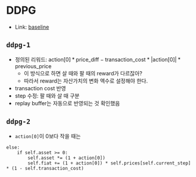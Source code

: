 # DDPG

- Link: [baseline](https://stable-baselines3.readthedocs.io/en/master/modules/ddpg.html)

## `ddpg-1`
- 정의된 리워드: $`\text{action}[0] * \text{price\_diff} - \text{transaction\_cost} * |\text{action[0]}| * \text{previous\_price}`$
    - 이 방식으로 하면 살 때와 팔 때의 reward가 다르잖아?
    - 따라서 reward는 자산가치의 변화 액수로 설정해야 한다.
- transaction cost 반영
- step 수정: 팔 때와 살 때 구분
- replay buffer는 자동으로 반영되는 것 확인했음

## `ddpg-2`
- `action[0]`이 0보다 작을 때는 
```
else:
    if self.asset >= 0:
        self.asset *= (1 + action[0])
        self.fiat += (1 + action[0]) * self.prices[self.current_step] * (1 - self.transaction_cost)

```